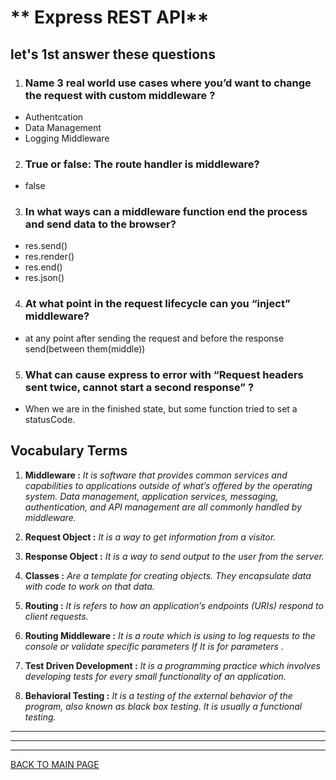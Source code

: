 # ** Express REST API**

## **let's 1st answer these questions**

1. ### **Name 3 real world use cases where you’d want to change the request with custom middleware ?**
 * Authentcation
 * Data Management 
 * Logging Middleware


2. ### **True or false: The route handler is middleware?**
 * false


3. ### **In what ways can a middleware function end the process and send data to the browser?**
 * res.send()
 * res.render() 
 * res.end() 
 * res.json() 


4. ### **At what point in the request lifecycle can you “inject” middleware?**
 * at any point after sending the request and before the response send(between them(middle))


5. ### **What can cause express to error with “Request headers sent twice, cannot start a second response” ?**
 * When we are in the finished state, but some function tried to set a statusCode.


## **Vocabulary Terms**

1. **Middleware :**
*It is software that provides common services and capabilities to applications outside of what’s offered by the operating system. Data management, application services, messaging, authentication, and API management are all commonly handled by middleware.*

2. **Request Object :**
*It is a way to get information from a visitor.*

3. **Response Object :**
*It is a way to send output to the user from the server.*

4. **Classes :** 
*Are a template for creating objects. They encapsulate data with code to work on that data.*

4. **Routing :**
*It is refers to how an application’s endpoints (URIs) respond to client requests.*

5. **Routing Middleware :**
*It is a route which is using to log requests to the console or validate specific parameters If It is for parameters .*

6. **Test Driven Development :**
*It is a programming practice which involves developing tests for every small functionality of an application.*

7. **Behavioral Testing :**
*It is a testing of the external behavior of the program, also known as black box testing. It is usually a functional testing.*

 
***
***
***
[BACK TO MAIN PAGE](https://github.com/farahalwahaibi/Reading-Notes/blob/main/README.md)

  